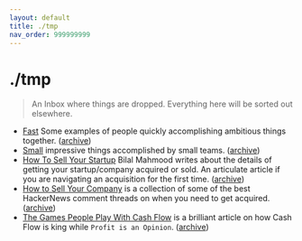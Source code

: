 ```yaml
---
layout: default
title: ./tmp
nav_order: 999999999
---
```


# ./tmp

> An Inbox where things are dropped. Everything here will be sorted out elsewhere.

- [Fast](https://patrickcollison.com/fast) Some examples of people quickly accomplishing ambitious things together. ([archive](https://archive.ph/q5iRD))
- [Small](https://stevepulec.com/posts/small/) impressive things accomplished by small teams. ([archive](https://archive.ph/7uoGM))
- [How To Sell Your Startup](https://bilalmahmood.medium.com/how-to-sell-your-startup-744805fb59ab) Bilal Mahmood writes about the details of getting your startup/company acquired or sold. An articulate article if you are navigating an acquisition for the first time. ([archive](https://archive.ph/AVWO1))
- [How to Sell Your Company](https://jacquesmattheij.com/how-to-sell-your-company/) is a collection of some of the best HackerNews comment threads on when you need to get acquired. ([archive](https://archive.ph/pLGjx))
- [The Games People Play With Cash Flow](https://commoncog.com/cash-flow-games/) is a brilliant article on how Cash Flow is king while `Profit is an Opinion`. ([archive](https://archive.ph/fxSkp))